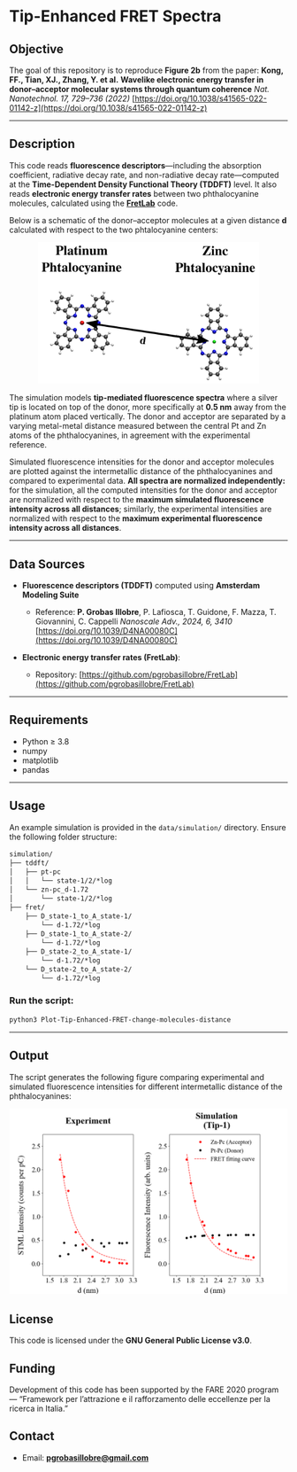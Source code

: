 # Tip-Enhanced FRET Spectra

## Objective

The goal of this repository is to reproduce **Figure 2b** from the paper:
**Kong, FF., Tian, XJ., Zhang, Y. et al.**
**Wavelike electronic energy transfer in donor–acceptor molecular systems through quantum coherence**
*Nat. Nanotechnol. 17, 729–736 (2022)*
[https://doi.org/10.1038/s41565-022-01142-z](https://doi.org/10.1038/s41565-022-01142-z)

---

## Description

This code reads **fluorescence descriptors**—including the absorption coefficient, radiative decay rate, and non-radiative decay rate—computed at the **Time-Dependent Density Functional Theory (TDDFT)** level. It also reads **electronic energy transfer rates** between two phthalocyanine molecules, calculated using the [**FretLab**](https://github.com/pgrobasillobre/FretLab) code.

Below is a schematic of the donor–acceptor molecules at a given distance **d** calculated with respect to the two phtalocyanine centers:

<p align="center">
  <img src="./_static/molecules.png" alt="Molecule Labels" width="400"/>
</p>


The simulation models **tip-mediated fluorescence spectra** where a silver tip is located on top of the donor, more specifically at **0.5 nm** away from the platinum atom placed vertically. The donor and acceptor are separated by a varying metal-metal distance measured between the central Pt and Zn atoms of the phthalocyanines, in agreement with the experimental reference.


Simulated fluorescence intensities for the donor and acceptor molecules are plotted against the intermetallic distance of the phthalocyanines and compared to experimental data. **All spectra are normalized independently:** for the simulation, all the computed intensities for the donor and acceptor are normalized with respect to the **maximum simulated fluorescence intensity across all distances**; similarly, the experimental intensities are normalized with respect to the **maximum experimental fluorescence intensity across all distances**.

---

## Data Sources

- **Fluorescence descriptors (TDDFT)** computed using **Amsterdam Modeling Suite**
  - Reference: **P. Grobas Illobre**, P. Lafiosca, T. Guidone, F. Mazza, T. Giovannini, C. Cappelli *Nanoscale Adv., 2024, 6, 3410* [https://doi.org/10.1039/D4NA00080C](https://doi.org/10.1039/D4NA00080C)

- **Electronic energy transfer rates (FretLab)**:
  - Repository: [https://github.com/pgrobasillobre/FretLab](https://github.com/pgrobasillobre/FretLab)


---

## Requirements

- Python ≥ 3.8
- numpy
- matplotlib
- pandas

---

## Usage

An example simulation is provided in the `data/simulation/` directory. Ensure the following folder structure:

```
simulation/
├── tddft/
│   ├── pt-pc
│   │   └── state-1/2/*log
│   └── zn-pc_d-1.72
│       └── state-1/2/*log
├── fret/
    ├── D_state-1_to_A_state-1/
        └── d-1.72/*log
    ├── D_state-1_to_A_state-2/
        └── d-1.72/*log
    ├── D_state-2_to_A_state-1/
        └── d-1.72/*log
    └── D_state-2_to_A_state-2/
        └── d-1.72/*log
```

### Run the script:

```bash
python3 Plot-Tip-Enhanced-FRET-change-molecules-distance
```

---

## Output

The script generates the following figure comparing experimental and simulated fluorescence intensities for different intermetallic distance of the phthalocyanines:

<p align="center">
  <img src="./_static/fret_molecule-distance_experiment_vs_simulation.png" alt="Molecule Labels" width="600"/>
</p>

## License

This code is licensed under the **GNU General Public License v3.0**.

## Funding

Development of this code has been supported by the FARE 2020 program — “Framework per l’attrazione e il rafforzamento delle eccellenze per la ricerca in Italia.”

## Contact

- Email: **pgrobasillobre@gmail.com**
